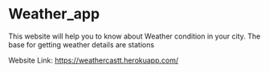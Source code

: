 # Weather_app
This website will help you to know about Weather condition in your city.
The base for getting weather details are stations

Website Link: https://weathercastt.herokuapp.com/
